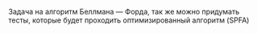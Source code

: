Задача на алгоритм Беллмана — Форда, так же можно придумать тесты, которые будет проходить оптимизированный алгоритм (SPFA)